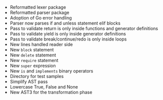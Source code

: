 - Reformatted lexer package
- Reformatted parser package
- Adoption of Go error handling
- Parser now parses if and unless statement elif blocks
- Pass to validate return is only inside functions and generator definitions
- Pass to validate yield is only inside generator definitions
- Pass to validate break/continue/redo is only inside loops
- New lines handled reader side
- New `block` statement
- New `delete` statement
- New `require` statement
- New `super` expression
- New `is` and `implements` binary operators
- Directory for test samples
- Simplify AST pass
- Lowercase True, False and None
- New AST3 for the transformation phase